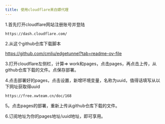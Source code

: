 ```yaml
---
title: 使用cloudflare来白嫖代理
---
```


1.首先打开cloudflare网站注册账号并登陆

```
https://dash.cloudflare.com/
```

2.从这个github仓库下载脚本

https://github.com/cmliu/edgetunnel?tab=readme-ov-file 

3.打开cloudflare左侧栏，计算=> work和pages，点击pages，再点击上传，从github仓库下载的文件。点保存部署。

4.点击部署好的pages，点击设置，新增环境变量，名称为uuid，值得话填写从以下网址获取得uuid

```
https://free.xwteam.cn/doc/168   
```

5。点击pages的部署，重新上传从github仓库下载的文件。

6.订阅地址为你的pages地址/uuid地址，即可享用。